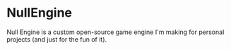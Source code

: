 # NullEngine

Null Engine is a custom open-source game engine I'm making for personal projects (and just for the fun of it).
